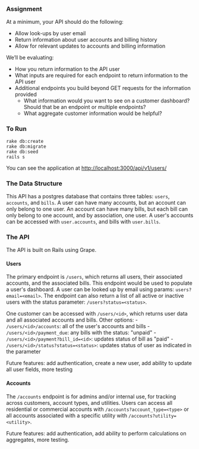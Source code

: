 ### Assignment
At a minimum, your API should do the following:
- Allow look-ups by user email
- Return information about user accounts and billing history
- Allow for relevant updates to accounts and billing information

We’ll be evaluating:
- How you return information to the API user
- What inputs are required for each endpoint to return information to the API user
- Additional endpoints you build beyond GET requests for the information provided 
    -  What information would you want to see on a customer dashboard? Should that be an endpoint or multiple endpoints? 
    -  What aggregate customer information would be helpful?

### To Run
```
rake db:create
rake db:migrate
rake db:seed
rails s
```

You can see the application at [http://localhost:3000/api/v1/users/](http://localhost:3000/api/v1/users/)

### The Data Structure
This API has a postgres database that contains three tables: `users`, `accounts`, and `bills`. A user can have many accounts, but an account can only belong to one user. An account can have many bills, but each bill can only belong to one account, and by association, one user. A user's accounts can be accessed with `user.accounts`, and bills with `user.bills`.

### The API
The API is built on Rails using Grape.

#### Users
The primary endpoint is `/users`, which returns all users, their associated accounts, and the associated bills. This endpoint would be used to populate a user's dashboard. A user can be looked up by email using params: `users?email=<email>`. The endpoint can also return a list of all active or inactive users with the status parameter: `/users?status=<status>`.

One customer can be accessed with `/users/<id>`, which returns user data and all associated accounts and bills. Other options:
    - `/users/<id>/accounts`: all of the user's accounts and bills
    - `/users/<id>/payment_due`: any bills with the status: "unpaid"
    - `/users/<id>/payment?bill_id=<id>`: updates status of bill as "paid"
    - `/users/<id>/status?status=<status>`: updates status of user as indicated in the parameter

Future features: add authentication, create a new user, add ability to update all user fields, more testing

#### Accounts
The `/accounts` endpoint is for admins and/or internal use, for tracking across customers, account types, and utilities. Users can access all residential or commercial accounts with `/accounts?account_type=<type>` or all accounts associated with a specific utility with `/accounts?utility=<utility>`.

Future features: add authentication, add ability to perform calculations on aggregates, more testing.
